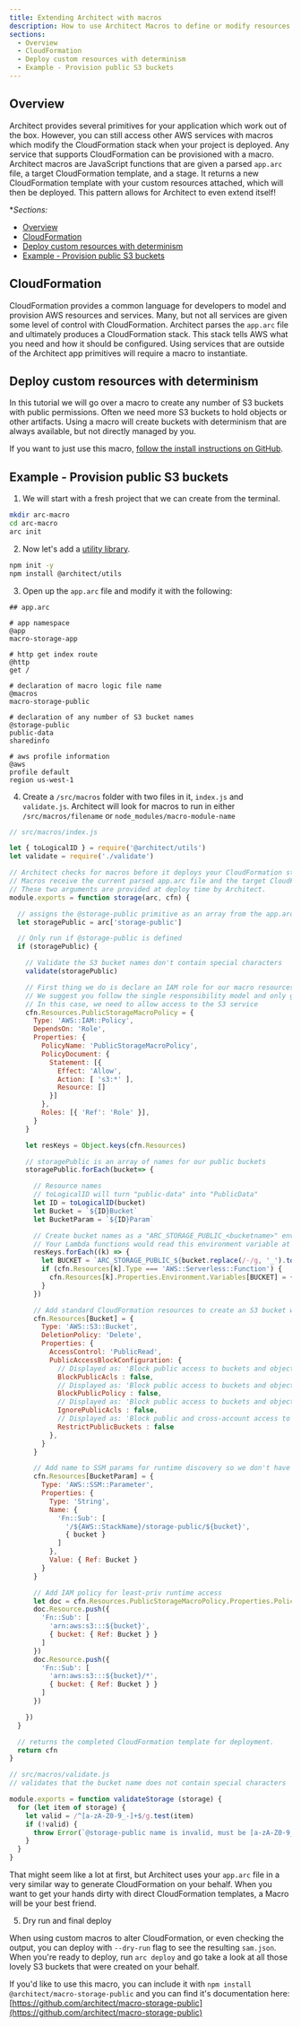 ```yaml
---
title: Extending Architect with macros
description: How to use Architect Macros to define or modify resources with CloudFormation
sections:
  - Overview
  - CloudFormation
  - Deploy custom resources with determinism
  - Example - Provision public S3 buckets
---
```


## Overview

Architect provides several primitives for your application which work out of the box. However, you can still access other AWS services with macros which modify the CloudFormation stack when your project is deployed. Any service that supports CloudFormation can be provisioned with a macro. Architect macros are JavaScript functions that are given a parsed `app.arc` file, a target CloudFormation template, and a stage. It returns a new CloudFormation template with your custom resources attached, which will then be deployed. This pattern allows for Architect to even extend itself! 

**Sections:*
  - [Overview](#overview)
  - [CloudFormation](#cloudformation)
  - [Deploy custom resources with determinism](#deploy-custom-resources-with-determination)
  - [Example - Provision public S3 buckets](#example-provision-public-s3-buckets)

## CloudFormation

CloudFormation provides a common language for developers to model and provision AWS resources and services. Many, but not all services are given some level of control with CloudFormation. Architect parses the `app.arc` file and ultimately produces a CloudFormation stack. This stack tells AWS what you need and how it should be configured. Using services that are outside of the Architect app primitives will require a macro to instantiate.


## Deploy custom resources with determinism

In this tutorial we will go over a macro to create any number of S3 buckets with public permissions. Often we need more S3 buckets to hold objects or other artifacts. Using a macro will create buckets with determinism that are always available, but not directly managed by you.

If you want to just use this macro, [follow the install instructions on GitHub](https://github.com/architect/macro-storage-public/blob/master/index.js).

## Example - Provision public S3 buckets

1. We will start with a fresh project that we can create from the terminal.

```bash
mkdir arc-macro
cd arc-macro
arc init
```

2. Now let's add a [utility library](https://github.com/architect/utils/blob/master/to-logical-id/index.js).

```bash
npm init -y
npm install @architect/utils
```

3. Open up the `app.arc` file and modify it with the following: 

```arc
## app.arc

# app namespace
@app
macro-storage-app

# http get index route
@http
get /

# declaration of macro logic file name
@macros
macro-storage-public

# declaration of any number of S3 bucket names
@storage-public
public-data
sharedinfo

# aws profile information
@aws
profile default
region us-west-1
```

4. Create a `/src/macros` folder with two files in it, `index.js` and `validate.js`. Architect will look for macros to run in either `/src/macros/filename` or `node_modules/macro-module-name`

```javascript
// src/macros/index.js

let { toLogicalID } = require('@architect/utils')
let validate = require('./validate')

// Architect checks for macros before it deploys your CloudFormation stack.
// Macros receive the current parsed app.arc file and the target CloudFormation template
// These two arguments are provided at deploy time by Architect.
module.exports = function storage(arc, cfn) {

  // assigns the @storage-public primitive as an array from the app.arc file
  let storagePublic = arc['storage-public']

  // Only run if @storage-public is defined
  if (storagePublic) {

    // Validate the S3 bucket names don't contain special characters
    validate(storagePublic)

    // First thing we do is declare an IAM role for our macro resources with CloudFormation that will be appended to the rest of your project.
    // We suggest you follow the single responsibility model and only give this new resource the permissions it needs.
    // In this case, we need to allow access to the S3 service
    cfn.Resources.PublicStorageMacroPolicy = {
      Type: 'AWS::IAM::Policy',
      DependsOn: 'Role',
      Properties: {
        PolicyName: 'PublicStorageMacroPolicy',
        PolicyDocument: {
          Statement: [{
            Effect: 'Allow',
            Action: [ 's3:*' ],
            Resource: []
          }]
        },
        Roles: [{ 'Ref': 'Role' }],
      }
    }

    let resKeys = Object.keys(cfn.Resources)

    // storagePublic is an array of names for our public buckets
    storagePublic.forEach(bucket=> {

      // Resource names
      // toLogicalID will turn "public-data" into "PublicData" 
      let ID = toLogicalID(bucket)
      let Bucket = `${ID}Bucket`
      let BucketParam = `${ID}Param`

      // Create bucket names as a "ARC_STORAGE_PUBLIC_<bucketname>" environment variable.
      // Your Lambda functions would read this environment variable at runtime.
      resKeys.forEach((k) => {
        let BUCKET = `ARC_STORAGE_PUBLIC_${bucket.replace(/-/g, '_').toUpperCase()}`
        if (cfn.Resources[k].Type === 'AWS::Serverless::Function') {
          cfn.Resources[k].Properties.Environment.Variables[BUCKET] = { Ref: Bucket }
        }
      })

      // Add standard CloudFormation resources to create an S3 bucket with public permissions
      cfn.Resources[Bucket] = {
        Type: 'AWS::S3::Bucket',
        DeletionPolicy: 'Delete',
        Properties: {
          AccessControl: 'PublicRead',
          PublicAccessBlockConfiguration: {
            // Displayed as: 'Block public access to buckets and objects granted through new access control lists (ACLs)'
            BlockPublicAcls : false,
            // Displayed as: 'Block public access to buckets and objects granted through new public bucket or access point policies'
            BlockPublicPolicy : false,
            // Displayed as: 'Block public access to buckets and objects granted through any access control lists (ACLs)'
            IgnorePublicAcls : false,
            // Displayed as: 'Block public and cross-account access to buckets and objects through any public bucket or access point policies'
            RestrictPublicBuckets : false
          },
        }
      }

      // Add name to SSM params for runtime discovery so we don't have to remember the complicated name
      cfn.Resources[BucketParam] = {
        Type: 'AWS::SSM::Parameter',
        Properties: {
          Type: 'String',
          Name: {
            'Fn::Sub': [
              '/${AWS::StackName}/storage-public/${bucket}',
              { bucket }
            ]
          },
          Value: { Ref: Bucket }
        }
      }

      // Add IAM policy for least-priv runtime access
      let doc = cfn.Resources.PublicStorageMacroPolicy.Properties.PolicyDocument.Statement[0]
      doc.Resource.push({
        'Fn::Sub': [
          'arn:aws:s3:::${bucket}',
          { bucket: { Ref: Bucket } }
        ]
      })
      doc.Resource.push({
        'Fn::Sub': [
          'arn:aws:s3:::${bucket}/*',
          { bucket: { Ref: Bucket } }
        ]
      })

    })
  }

  // returns the completed CloudFormation template for deployment.
  return cfn
}
```

```javascript
// src/macros/validate.js
// validates that the bucket name does not contain special characters

module.exports = function validateStorage (storage) {
  for (let item of storage) {
    let valid = /^[a-zA-Z0-9_-]+$/g.test(item)
    if (!valid) {
      throw Error(`@storage-public name is invalid, must be [a-zA-Z0-9_-]: ${item}`)
    }
  }
}
```

That might seem like a lot at first, but Architect uses your `app.arc` file in a very similar way to generate CloudFormation on your behalf. When you want to get your hands dirty with direct CloudFormation templates, a Macro will be your best friend.

5. Dry run and final deploy

When using custom macros to alter CloudFormation, or even checking the output, you can deploy with `--dry-run` flag to see the resulting `sam.json`. When you're ready to deploy, run `arc deploy` and go take a look at all those lovely S3 buckets that were created on your behalf. 


If you'd like to use this macro, you can include it with `npm install @architect/macro-storage-public` and you can find it's documentation here: [https://github.com/architect/macro-storage-public](https://github.com/architect/macro-storage-public)

